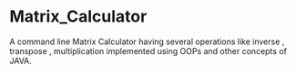# Matrix_Calculator
A command line Matrix Calculator having several operations like inverse , transpose , multiplication implemented using OOPs and other concepts of JAVA.
